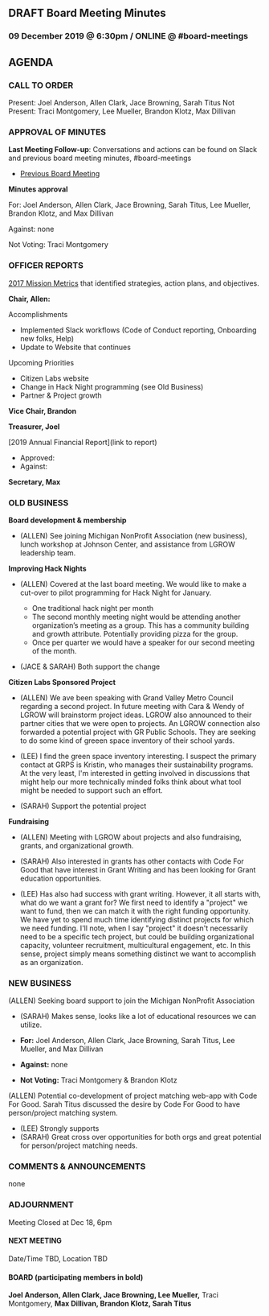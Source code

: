 ## DRAFT Board Meeting Minutes
### 09 December 2019 @ 6:30pm / ONLINE @ #board-meetings

## AGENDA

### CALL TO ORDER
Present: Joel Anderson, Allen Clark, Jace Browning, Sarah Titus
Not Present: Traci Montgomery, Lee Mueller, Brandon Klotz, Max Dillivan



### APPROVAL OF MINUTES
**Last Meeting Follow-up**: Conversations and actions can be found on Slack and previous board meeting minutes, #board-meetings
 - [Previous Board Meeting](https://github.com/citizenlabsgr/community/blob/master/governance/bd_minutes/2019-08-22minutes.md)

**Minutes approval**

For: Joel Anderson, Allen Clark, Jace Browning, Sarah Titus, Lee Mueller, Brandon Klotz, and Max Dillivan

Against: none

Not Voting: Traci Montgomery

### OFFICER REPORTS
[2017 Mission Metrics](https://docs.google.com/spreadsheets/d/1Tzme6WZeo0oJ-iRoUB4Pr8DhoMGiBHZNyeV0Pr0l98I/edit#gid=1234716011) that identified strategies, action plans, and objectives.

**Chair, Allen:**

Accomplishments
- Implemented Slack workflows (Code of Conduct reporting, Onboarding new folks, Help)
- Update to Website that continues

Upcoming Priorities
- Citizen Labs website
- Change in Hack Night programming (see Old Business)
- Partner & Project growth

**Vice Chair, Brandon**

**Treasurer, Joel**

[2019 Annual Financial Report](link to report)
- Approved:
- Against:

**Secretary, Max**


### OLD BUSINESS

**Board development & membership**

- (ALLEN) See joining Michigan NonProfit Association (new business), lunch workshop at Johnson Center, and assistance from LGROW leadership team.

**Improving Hack Nights**

- (ALLEN) Covered at the last board meeting. We would like to make a cut-over to pilot programming for Hack Night for January.
  - One traditional hack night per month
  - The second monthly meeting night would be attending another organization’s meeting as a group. This has a community building and growth attribute. Potentially providing pizza for the group.
  - Once per quarter we would have a speaker for our second meeting of the month.

- (JACE & SARAH) Both support the change

**Citizen Labs Sponsored Project**

- (ALLEN) We ave been speaking with Grand Valley Metro Council regarding a second project. In future meeting with Cara & Wendy of LGROW will brainstorm project ideas. LGROW also announced to their partner cities that we were open to projects. An LGROW connection also forwarded a potential project with GR Public Schools. They are seeking to do some kind of greeen space inventory of their school yards.

- (LEE) I find the green space inventory interesting. I suspect the primary contact at GRPS is Kristin, who manages their sustainability programs. At the very least, I'm interested in getting involved in discussions that might help our more technically minded folks think about what tool might be needed to support such an effort.

- (SARAH) Support the potential project

**Fundraising**

- (ALLEN) Meeting with LGROW about projects and also fundraising, grants, and organizational growth.

- (SARAH) Also interested in grants has other contacts with Code For Good that have interest in Grant Writing and has been looking for Grant education opportunities.

- (LEE) Has also had success with grant writing. However, it all starts with, what do we want a grant for? We first need to identify a "project" we want to fund, then we can match it with the right funding opportunity. We have yet to spend much time identifying distinct projects for which we need funding. I'll note, when I say "project" it doesn't necessarily need to be a specific tech project, but could be building organizational capacity, volunteer recruitment, multicultural engagement, etc. In this sense, project simply means something distinct we want to accomplish as an organization.

### NEW BUSINESS

(ALLEN) Seeking board support to join the Michigan NonProfit Association

 - (SARAH) Makes sense, looks like a lot of educational resources we can utilize.

 - **For:** Joel Anderson, Allen Clark, Jace Browning, Sarah Titus, Lee Mueller, and Max Dillivan
 - **Against:** none
 - **Not Voting:** Traci Montgomery & Brandon Klotz


 (ALLEN) Potential co-development of project matching web-app with Code For Good. Sarah Titus discussed the desire by Code For Good to have person/project matching system.
 - (LEE) Strongly supports
 - (SARAH) Great cross over opportunities for both orgs and great potential for person/project matching needs.

### COMMENTS & ANNOUNCEMENTS

none

### ADJOURNMENT

Meeting Closed at Dec 18, 6pm

#### NEXT MEETING

Date/Time TBD, Location TBD

#### BOARD (participating members in bold)

**Joel Anderson, Allen Clark, Jace Browning, Lee Mueller,** Traci Montgomery, **Max Dillivan, Brandon Klotz, Sarah Titus**
